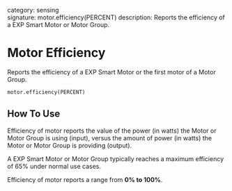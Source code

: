 category: sensing  
signature: motor.efficiency(PERCENT)
description: Reports the efficiency of a EXP Smart Motor or Motor Group.

# Motor Efficiency
 
Reports the efficiency of a EXP Smart Motor or the first motor of a Motor Group.

```python
motor.efficiency(PERCENT)
```

## How To Use

Efficiency of motor reports the value of the power (in watts) the Motor or Motor Group is using (input), versus the amount of power (in watts) the Motor or Motor Group is providing (output).

A EXP Smart Motor or Motor Group typically reaches a maximum efficiency of 65% under normal use cases.

Efficiency of motor reports a range from **0% to 100%**.

<advanced>
</advanced>
